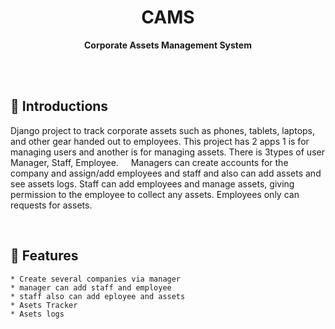 
<h1 align="center">CAMS</h1>
<div align="center">
  <strong>Corporate Assets Management System</strong>
</div>
<br>



&nbsp;
&nbsp;
## 💠 **Introductions**
  Django project to track corporate assets such as phones, tablets, laptops, and other gear handed out to employees. This project has 2 apps 1 is for managing users
  and another is for managing assets. There is 3types of user Manager, Staff, Employee.
  &nbsp;
  &nbsp;
  Managers can create accounts for the company and assign/add employees and staff and also can add assets and see assets logs.
  Staff can add employees and manage assets, giving permission to the employee to collect any assets.
  Employees only can requests for assets.

&nbsp;
&nbsp;
## 📜 **Features**
    * Create several companies via manager
    * manager can add staff and employee
    * staff also can add eployee and assets
    * Asets Tracker
    * Asets logs
   

&nbsp;




